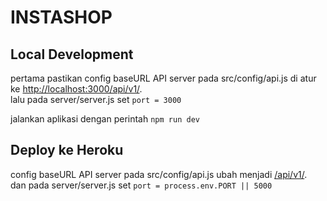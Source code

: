 # INSTASHOP

## Local Development

pertama pastikan config baseURL API server pada src/config/api.js di atur ke [http://localhost:3000/api/v1/](http://localhost:3000/api/v1/).\
lalu pada server/server.js set `port = 3000`

jalankan aplikasi dengan perintah `npm run dev`

## Deploy ke Heroku

config baseURL API server pada src/config/api.js ubah menjadi [/api/v1/](/api/v1/).\
dan pada server/server.js set `port = process.env.PORT || 5000`

